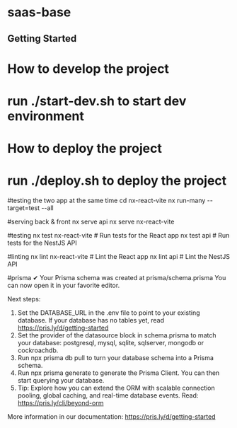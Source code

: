 # saas-base

## Getting Started

# How to develop the project
# run ./start-dev.sh to start dev environment

# How to deploy the project
# run ./deploy.sh to deploy the project


#testing the two app at the same time
cd nx-react-vite
nx run-many --target=test --all

#serving back & front 
nx serve api
nx serve nx-react-vite

#testing
nx test nx-react-vite   # Run tests for the React app
nx test api             # Run tests for the NestJS API

#linting
nx lint nx-react-vite   # Lint the React app
nx lint api             # Lint the NestJS API



#prisma
✔ Your Prisma schema was created at prisma/schema.prisma
You can now open it in your favorite editor.

Next steps:
1. Set the DATABASE_URL in the .env file to point to your existing database. If your database has no tables yet, read https://pris.ly/d/getting-started
2. Set the provider of the datasource block in schema.prisma to match your database: postgresql, mysql, sqlite, sqlserver, mongodb or cockroachdb.
3. Run npx prisma db pull to turn your database schema into a Prisma schema.
4. Run npx prisma generate to generate the Prisma Client. You can then start querying your database.
5. Tip: Explore how you can extend the ORM with scalable connection pooling, global caching, and real-time database events. Read: https://pris.ly/cli/beyond-orm

More information in our documentation:
https://pris.ly/d/getting-started
